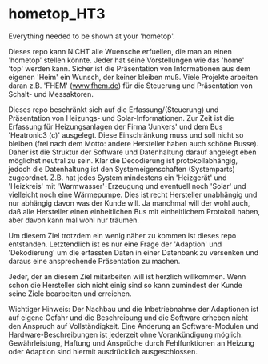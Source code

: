 hometop_HT3
===========

Everything needed to be shown at your 'hometop'.

Dieses repo kann NICHT alle Wuensche erfuellen, die man an einen 'hometop' stellen könnte.
Jeder hat seine Vorstellungen wie das 'home' 'top' werden kann. 
Sicher ist die Präsentation von Informationen aus dem eigenen 'Heim' ein Wunsch, der keiner bleiben muß.
Viele Projekte arbeiten daran z.B. 'FHEM' (www.fhem.de) für die Steuerung und Präsentation von Schalt- und Messaktoren.

Dieses repo beschränkt sich auf die Erfassung/(Steuerung) und Präsentation von Heizungs- und Solar-Informationen.
Zur Zeit ist die Erfassung für Heizungsanlagen der Firma 'Junkers' und dem Bus 'Heatronic3 (c)' ausgelegt.
Diese Einschränkung muss und soll nicht so bleiben (frei nach dem Motto: andere Hersteller haben auch schöne Busse).
Daher ist die Struktur der Software und Datenhaltung darauf angelegt eben möglichst neutral zu sein.
Klar die Decodierung ist protokollabhängig, jedoch die Datenhaltung ist den Systemeigenschaften (Systemparts) zugeordnet.
Z.B. hat jedes System mindestens ein 'Heizgerät' und 'Heizkreis' mit 'Warmwasser'-Erzeugung und eventuell noch 'Solar' und
vielleicht noch eine Wärmepumpe. 
Dies ist recht Hersteller unabhängig und nur abhängig davon was der Kunde will.
Ja manchmal will der wohl auch, daß alle Hersteller einen einheitlichen Bus mit einheitlichem Protokoll haben, 
aber davon kann mal wohl nur träumen.

Um diesem Ziel trotzdem ein wenig näher zu kommen ist dieses repo entstanden. 
Letztendlich ist es nur eine Frage der 'Adaption' und 'Dekodierung' um die erfassten Daten in einer Datenbank zu versenken und daraus eine ansprechende Präsentation zu machen.

Jeder, der an diesem Ziel mitarbeiten will ist herzlich willkommen. 
Wenn schon die Hersteller sich nicht einig sind so kann zumindest der Kunde seine Ziele bearbeiten und erreichen.

Wichtiger Hinweis:
Der Nachbau und die Inbetriebnahme der Adaptionen ist auf eigene Gefahr und die Beschreibung und die Software erheben nicht den Anspruch auf Vollständigkeit.
Eine Änderung an Software-Modulen und Hardware-Beschreibungen ist jederzeit ohne Vorankündigung möglich.
Gewährleistung, Haftung und Ansprüche durch Fehlfunktionen an Heizung oder Adaption sind hiermit ausdrücklich ausgeschlossen.
